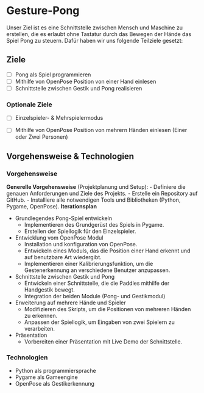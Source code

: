 # Gesture-Pong
Unser Ziel ist es eine Schnittstelle zwischen Mensch und Maschine zu erstellen, die es erlaubt ohne Tastatur durch das Bewegen der Hände das Spiel Pong zu steuern. Dafür haben wir uns folgende Teilziele gesetzt:
## Ziele
 - [ ] Pong als Spiel programmieren
 - [ ] Mithilfe von OpenPose Position von einer Hand einlesen
 - [ ] Schnittstelle zwischen Gestik und Pong realisieren
### Optionale Ziele
 - [ ] Einzelspieler- & Mehrspielermodus
 - [ ] Mithilfe von OpenPose Position von mehrern Händen einlesen (Einer oder Zwei Personen)


## Vorgehensweise & Technologien
 ### Vorgehensweise
**Generelle Vorgehensweise** (Projektplanung und Setup):
    - Definiere die genauen Anforderungen und Ziele des Projekts.
    - Erstelle ein Repository auf GitHub.
    - Installiere alle notwendigen Tools und Bibliotheken (Python, Pygame, OpenPose).
 **Iterationsplan**
- Grundlegendes Pong-Spiel entwickeln
    - Implementieren des Grundgerüst des Spiels in Pygame.
    - Erstellen der Spiellogik für den Einzelspieler.
- Entwicklung vom OpenPose Modul
    - Installation und konfiguration von OpenPose.
    - Entwickeln eines Moduls, das die Position einer Hand erkennt und auf benutzbare Art wiedergibt.
    - Implementieren einer Kalibrierungsfunktion, um die Gestenerkennung an verschiedene Benutzer anzupassen.
 - Schnittstelle zwischen Gestik und Pong
    - Entwickeln einer Schnittstelle, die die Paddles mithilfe der Handgestik bewegt. 
    - Integration der beiden Module (Pong- und Gestikmodul)
- Erweiterung auf mehrere Hände und Spieler
    - Modifizieren des Skripts, um die Positionen von mehreren Händen zu erkennen.
    - Anpassen der Spiellogik, um Eingaben von zwei Spielern zu verarbeiten.
- Präsentation
    - Vorbereiten einer Präsentation mit Live Demo der Schnittstelle.
### Technologien
 - Python als programmiersprache
 - Pygame als Gameengine
 - OpenPose als Gestikerkennung
